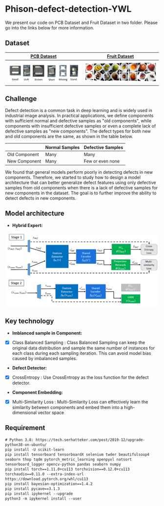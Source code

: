 # Phison-defect-detection-YWL

We present our code on PCB Dataset and Fruit Dataset in two folder. Please go into the links below for more information.

## Dataset

[**PCB Dataset**](https://github.com/jason211346/Phison-defect-detection-YWL/tree/main/Phison_dataset) |  [**Fruit Dataset**](https://github.com/jason211346/Phison-defect-detection-YWL/tree/main/Fruit_dataset)
:-------------------------:|:-------------------------:
<img src="img/PCB_dataset.png" alt="drawing" width="400"/> |  <img src="img/fruit_dataset.png" alt="drawing" width="400"/>

## Challenge

Defect detection is a common task in deep learning and is widely used in industrial image analysis. In practical applications, we define components with sufficient normal and defective samples as "old components", while components with insufficient defective samples or even a complete lack of defective samples as "new components". The defect types for both new and old components are the same, as shown in the table below. 

|         | Normal Samples | Defective Samples |
|---------|----------------|------------------|
| Old Component | Many           | Many             |
| New Component | Many           | Few or even none |

We found that general models perform poorly in detecting defects in new components. Therefore, we started to study how to design a model architecture that can better generalize defect features using only defective samples from old components when there is a lack of defective samples for new components in the dataset. The goal is to further improve the ability to detect defects in new components.

## Model architecture

- **Hybrid Expert:**
<img src="img/HBE.png" alt="drawing" width="600"/>


## Key technology
- **Imblanced sample in Component:**
- [x] Class Balanced Sampling : Class Balanced Sampling can keep the original data distribution and sample the same number of instances for each class during each sampling iteration. This can avoid model bias caused by imbalanced samples.
- **Defect Detector:**
- [x] CrossEntropy : Use CrossEntropy as the loss function for the defect detector.
- **Component Embedding:**
- [x] Multi-Similarity Loss : Multi-Similarity Loss can effectively learn the similarity between components and embed them into a high-dimensional vector space

## Requirement
```
# Python 3.8: https://tech.serhatteker.com/post/2019-12/upgrade-python38-on-ubuntu/
pip install -U scikit-learn
pip install tensorboard tensorboardX selenium twder beautifulsoup4 seaborn thop tqdm pytorch_metric_learning openpyxl natsort tensorboard_logger opencv-python pandas seaborn numpy
pip install torch==1.11.0+cu113 torchvision==0.12.0+cu113 torchaudio==0.11.0 --extra-index-url https://download.pytorch.org/whl/cu113
pip install bayesian-optimization==1.4.2
pip install pycave==3.1.3
pip install ipykernel --upgrade
python3 -m ipykernel install --user
```